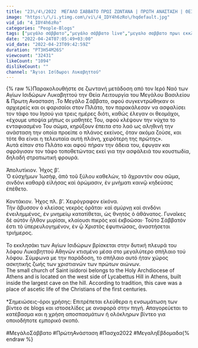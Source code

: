 ```yaml
---
title: "23\/4\/2022  ΜΕΓΑΛO ΣΑΒΒΑΤΟ ΠΡΩΙ ΖΩΝΤΑΝΑ | ΠΡΩΤΗ ΑΝΑΣΤΑΣΗ | ΘΕΙΑ ΛΕΙΤΟΥΡΓΙΑ ΤΟΥ ΜΕΓΑΛΟΥ ΒΑΣΙΛΕΙΟΥ LIVE"
image: "https:\/\/i.ytimg.com\/vi\/4_IDY4h6zRo\/hqdefault.jpg"
vid_id: "4_IDY4h6zRo"
categories: "People-Blogs"
tags: ["μεγάλο σάββατο","μεγάλο σάββατο live","μεγαλο σαββατο πρωι εκκλησια"]
date: "2022-04-24T07:05:49+03:00"
vid_date: "2022-04-23T09:42:59Z"
duration: "PT3H54M26S"
viewcount: "32431"
likeCount: "1094"
dislikeCount: ""
channel: "Άγιοι Ισίδωροι Λυκαβηττού"
---
```

{% raw %}Παρακολουθήστε σε ζωντανή μετάδοση από τον Ιερό Ναό των Αγίων Ισιδώρων Λυκαβηττού την  Θεία Λειτουργία του Μεγάλου Βασιλείου  &amp; Πρωτη Ανασταση .Το Μεγάλο Σάββατο, αφού συγκεντρώθηκαν οι αρχιερείς και οι φαρισαίοι στον Πιλάτο, τον παρακάλεσαν να ασφαλίσει τον τάφο του Ιησού για τρεις ημέρες διότι, καθώς έλεγαν οι θεομάχοι, «έχουμε υποψία μήπως οι μαθητές Του, αφού κλέψουν την νύχτα το ενταφιασμένο Του σώμα, κηρύξουν έπειτα στο λαό ως αληθινή την ανάσταση την οποία προείπε ο πλάνος εκείνος, όταν ακόμα ζούσε, και τότε θα είναι η τελευταία αυτή πλάνη, χειρότερη της πρώτης».<br />Αυτά είπαν στο Πιλάτο και αφού πήραν την άδεια του, έφυγαν και σφράγισαν τον τάφο τοποθετώντας εκεί για την ασφάλειά του κουστωδία, δηλαδή στρατιωτική φρουρά.<br /><br />Ἀπολυτίκιον. Ἦχος β’.<br />Ὁ εὐσχήμων Ἰωσήφ, ἀπὸ τοῦ ξύλου καθελών, τὸ ἄχραντόν σου σῶμα, σινδόνι καθαρᾷ εἰλήσας καὶ ἀρώμασιν, ἐν μνήματι καινῷ κηδεύσας ἐπέθετο.<br /><br />Κοντάκιον. Ἦχος πλ. β’. Χειρόγραφον εἰκόνα.<br />Τὴν ἄβυσσον ὁ κλείσας νεκρὸς ὁρᾶται· καὶ σμύρνῃ καὶ σινδόνι ἐνειλημμένος, ἐν μνημείῳ κατατίθεται, ὡς θνητὸς ὁ ἀθάνατος. Γυναῖκες δὲ αὐτὸν ἦλθον μυρίσαι, κλαίουσι πικρὸς καὶ ἐκβοῶσαι· Τοῦτο Σάββατόν ἐστι τὸ ὑπερευλογημένον, ἐν ᾧ Χριστὸς ἐφυπνώσας, ἀναστήσεται τριήμερος.<br /><br />Το εκκλησάκι των Αγίων Ισιδώρων βρίσκεται στην δυτική πλευρά του λόφου Λυκαβηττού Αθηνών κτισμένο μέσα στο μεγαλύτερο σπήλαιο τού λόφου. Σύμφωνα με την παράδοση, το σπήλαιο αυτό ήταν χώρος ασκητικής ζωής των χριστιανών των πρώτων αιώνων.<br /> The small church of Saint isidoroi belongs to the Holy Archdiocese of Athens and is located on the west side of Lycabettus Hill in Athens, built inside the largest cave on the hill. According to tradition, this cave was a place of ascetic life of the Christians of the first centuries.<br /><br />*Σημειώσεις-όροι χρήσης: Επιτρέπεται ελεύθερα η ενσωμάτωση των βίντεο σε blogs και ιστοσελίδες με αναφορά στην πηγή. Απαγορεύεται το κατέβασμα και η χρήση αποσπασμάτων ή ολόκληρων βίντεο για οποιοδήποτε εμπορικό σκοπό. <br /><br /> #ΜεγάλοΣάββατο  #ΠρώτηΑνάσταση #Πασχα2022 #ΜεγαληΕβδομαδα{% endraw %}
